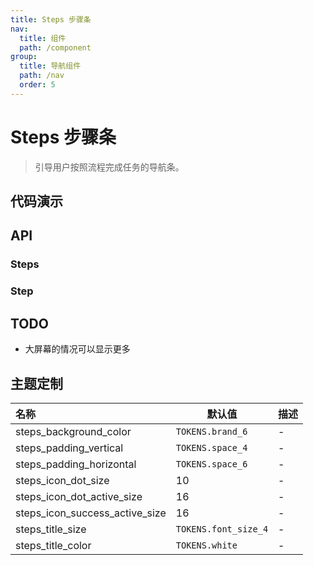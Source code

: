 ```yaml
---
title: Steps 步骤条
nav:
  title: 组件
  path: /component
group:
  title: 导航组件
  path: /nav
  order: 5
---
```


# Steps 步骤条

> 引导用户按照流程完成任务的导航条。

## 代码演示

<code src="./__fixtures__/basic.tsx"></code>

## API

### Steps

### Step

## TODO

- 大屏幕的情况可以显示更多

## 主题定制

| 名称                           | 默认值               | 描述 |
| :----------------------------- | -------------------- | ---- |
| steps_background_color         | `TOKENS.brand_6`     | -    |
| steps_padding_vertical         | `TOKENS.space_4`     | -    |
| steps_padding_horizontal       | `TOKENS.space_6`     | -    |
| steps_icon_dot_size            | 10                   | -    |
| steps_icon_dot_active_size     | 16                   | -    |
| steps_icon_success_active_size | 16                   | -    |
| steps_title_size               | `TOKENS.font_size_4` | -    |
| steps_title_color              | `TOKENS.white`       | -    |
